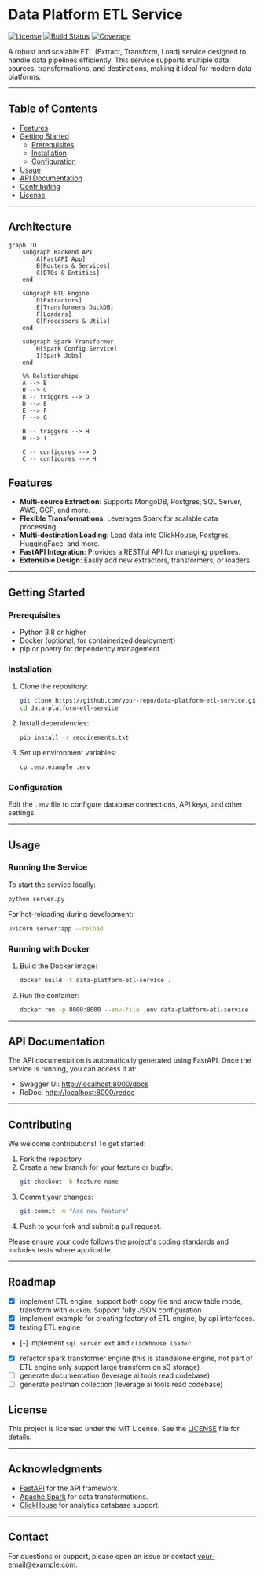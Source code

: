 # Data Platform ETL Service

[![License](https://img.shields.io/badge/license-MIT-blue.svg)](LICENSE)
[![Build Status](https://github.com/apache/airflow/actions/workflows/ci.yml/badge.svg)](https://github.com/your-repo/actions)
[![Coverage](https://img.shields.io/codecov/c/github/your-repo/main)](https://codecov.io/gh/your-repo)

A robust and scalable ETL (Extract, Transform, Load) service designed to handle data pipelines efficiently. This service supports multiple data sources, transformations, and destinations, making it ideal for modern data platforms.

---

## Table of Contents

- [Features](#features)
- [Getting Started](#getting-started)
  - [Prerequisites](#prerequisites)
  - [Installation](#installation)
  - [Configuration](#configuration)
- [Usage](#usage)
- [API Documentation](#api-documentation)
- [Contributing](#contributing)
- [License](#license)

---

## Architecture

```mermaid
graph TD
    subgraph Backend API
        A[FastAPI App]
        B[Routers & Services]
        C[DTOs & Entities]
    end

    subgraph ETL Engine
        D[Extractors]
        E[Transformers DuckDB]
        F[Loaders]
        G[Processors & Utils]
    end

    subgraph Spark Transformer
        H[Spark Config Service]
        I[Spark Jobs]
    end

    %% Relationships
    A --> B
    B --> C
    B -- triggers --> D
    D --> E
    E --> F
    F --> G

    B -- triggers --> H
    H --> I

    C -- configures --> D
    C -- configures --> H
```

## Features

- **Multi-source Extraction**: Supports MongoDB, Postgres, SQL Server, AWS, GCP, and more.
- **Flexible Transformations**: Leverages Spark for scalable data processing.
- **Multi-destination Loading**: Load data into ClickHouse, Postgres, HuggingFace, and more.
- **FastAPI Integration**: Provides a RESTful API for managing pipelines.
- **Extensible Design**: Easily add new extractors, transformers, or loaders.

---

## Getting Started

### Prerequisites

- Python 3.8 or higher
- Docker (optional, for containerized deployment)
- pip or poetry for dependency management

### Installation

1. Clone the repository:

   ```bash
   git clone https://github.com/your-repo/data-platform-etl-service.git
   cd data-platform-etl-service
   ```

2. Install dependencies:

   ```bash
   pip install -r requirements.txt
   ```

3. Set up environment variables:
   ```bash
   cp .env.example .env
   ```

### Configuration

Edit the `.env` file to configure database connections, API keys, and other settings.

---

## Usage

### Running the Service

To start the service locally:

```bash
python server.py
```

For hot-reloading during development:

```bash
uvicorn server:app --reload
```

### Running with Docker

1. Build the Docker image:

   ```bash
   docker build -t data-platform-etl-service .
   ```

2. Run the container:
   ```bash
   docker run -p 8000:8000 --env-file .env data-platform-etl-service
   ```

---

## API Documentation

The API documentation is automatically generated using FastAPI. Once the service is running, you can access it at:

- Swagger UI: [http://localhost:8000/docs](http://localhost:8000/docs)
- ReDoc: [http://localhost:8000/redoc](http://localhost:8000/redoc)

---

## Contributing

We welcome contributions! To get started:

1. Fork the repository.
2. Create a new branch for your feature or bugfix:
   ```bash
   git checkout -b feature-name
   ```
3. Commit your changes:
   ```bash
   git commit -m "Add new feature"
   ```
4. Push to your fork and submit a pull request.

Please ensure your code follows the project's coding standards and includes tests where applicable.

---

## Roadmap

- [x] implement ETL engine, support both copy file and arrow table mode, transform with `duckdb`. Support fully JSON configuration
- [x] implement example for creating factory of ETL engine, by api interfaces.
- [x] testing ETL engine
- [-] implement `sql server ext` and `clickhouse loader`
- [x] refactor spark transformer engine (this is standalone engine, not part of ETL engine only support large transform on s3 storage)
- [ ] generate documentation (leverage ai tools read codebase)
- [ ] generate postman collection (leverage ai tools read codebase)

## License

This project is licensed under the MIT License. See the [LICENSE](LICENSE) file for details.

---

## Acknowledgments

- [FastAPI](https://fastapi.tiangolo.com/) for the API framework.
- [Apache Spark](https://spark.apache.org/) for data transformations.
- [ClickHouse](https://clickhouse.com/) for analytics database support.

---

## Contact

For questions or support, please open an issue or contact [your-email@example.com](mailto:your-email@example.com).
